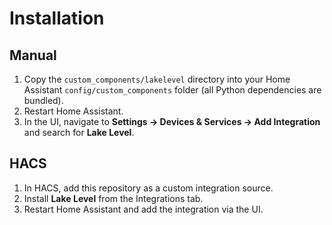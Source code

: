 # Installation

## Manual

1. Copy the `custom_components/lakelevel` directory into your Home Assistant `config/custom_components` folder (all Python dependencies are bundled).
2. Restart Home Assistant.
3. In the UI, navigate to **Settings → Devices & Services → Add Integration** and search for **Lake Level**.

## HACS

1. In HACS, add this repository as a custom integration source.
2. Install **Lake Level** from the Integrations tab.
3. Restart Home Assistant and add the integration via the UI.
